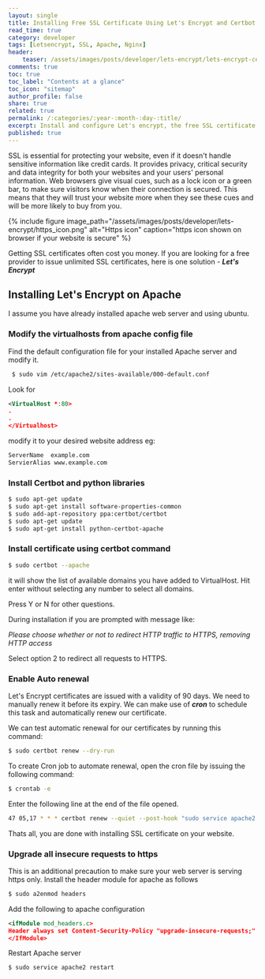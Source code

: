 ```yaml
---
layout: single
title: Installing Free SSL Certificate Using Let's Encrypt and Certbot
read_time: true
category: developer
tags: [Letsencrypt, SSL, Apache, Nginx]
header:
    teaser: /assets/images/posts/developer/lets-encrypt/lets-encrypt-certbot.png
comments: true
toc: true
toc_label: "Contents at a glance"
toc_icon: "sitemap"
author_profile: false
share: true
related: true
permalink: /:categories/:year-:month-:day-:title/
excerpt: Install and configure Let's encrypt, the free SSL certificate for you website.
published: true
---
```


SSL is essential for protecting your website, even if it doesn't handle sensitive information like credit cards. It provides privacy, critical security and data integrity for both your websites and your users' personal information.
Web browsers give visual cues, such as a lock icon or a green bar, to make sure visitors know when their connection is secured. This means that they will trust your website more when they see these cues and will be more likely to buy from you.

{% include figure image_path="/assets/images/posts/developer/lets-encrypt/https_icon.png" alt="Https icon" caption="https icon shown on browser if your website is secure" %}

Getting SSL certificates often cost you money. If you are looking for a free provider to issue unlimited SSL certificates,
here is one solution - ***Let's Encrypt***

## Installing Let's Encrypt on Apache

I assume you have already installed apache web server and using ubuntu.

### Modify the virtualhosts from apache config file

Find the default configuration file for your installed Apache server and modify it.

```sh
 $ sudo vim /etc/apache2/sites-available/000-default.conf
```
Look for 
```xml
<VirtualHost *:80> 
.
.
</Virtualhost>
```

modify it to your desired website address
eg: 
  ```xml
  ServerName  example.com
  ServierAlias www.example.com
```

### Install Certbot and python libraries

```sh
$ sudo apt-get update
$ sudo apt-get install software-properties-common
$ sudo add-apt-repository ppa:certbot/certbot
$ sudo apt-get update
$ sudo apt-get install python-certbot-apache
```

### Install certificate using certbot command

```sh
$ sudo certbot --apache
```

it will show the list of available domains you have added to VirtualHost.
Hit enter without selecting any number to select all domains.

Press Y  or N for other questions.

During installation if you are prompted with message like:

*Please choose whether or not to redirect HTTP traffic to HTTPS, removing HTTP access*

Select option 2 to redirect all requests to HTTPS.

### Enable Auto renewal

Let's Encrypt certificates are issued with a validity of 90 days. We need to manually renew it before its expiry.
We can make use of ***cron*** to schedule this task and automatically renew our certificate. 

We can test automatic renewal for our certificates by running this command:

```sh
$ sudo certbot renew --dry-run
```

To create Cron job to automate renewal, open the cron file by issuing the following command:

```sh
$ crontab -e
```

Enter the following line at the end of the file opened.

```sh
47 05,17 * * * certbot renew --quiet --post-hook "sudo service apache2 reload"
```

Thats all, you are done with installing SSL certificate on your website.

### Upgrade all insecure requests to https

This is an additional precaution to make sure your web server is serving https only.
Install the header module for apache as follows
```sh
$ sudo a2enmod headers
``` 

Add the following to apache configuration

```xml
<ifModule mod_headers.c>
Header always set Content-Security-Policy "upgrade-insecure-requests;"
</IfModule>
```

Restart Apache server

```sh
$ sudo service apache2 restart
``` 
